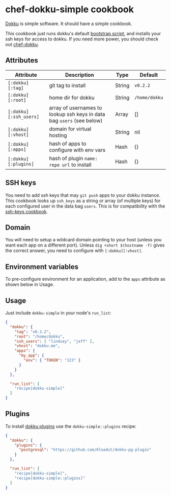 # chef-dokku-simple cookbook

[Dokku](https://github.com/progrium/dokku) is simple software. It
should have a simple cookbook.

This cookbook just runs dokku's default
[bootstrap script](https://github.com/progrium/dokku/blob/master/bootstrap.sh),
and installs your ssh keys for access to dokku. If you need more
power, you should check out
[chef-dokku](https://github.com/fgrehm/chef-dokku).

## Attributes

Attribute | Description | Type | Default
----------|-------------|------|--------
`[:dokku][:tag]` | git tag to install | String | `v0.2.2`
`[:dokku][:root]` | home dir for dokku | String | `/home/dokku`
`[:dokku][:ssh_users]` | array of usernames to lookup ssh keys in data bag `users` (see below) | Array | []
`[:dokku][:vhost]` | domain for virtual hosting | String | nil
`[:dokku][:apps]` | hash of apps to configure with env vars | Hash | {}
`[:dokku][:plugins]` | hash of plugin `name: repo url` to install | Hash | {}

## SSH keys

You need to add ssh keys that may `git push` apps to your dokku
instance. This cookbook looks up `ssh_keys` as a string or array (of
multiple keys) for each configured user in the data bag `users`. This
is for compatibility with the
[ssh-keys cookbook](https://github.com/nickola/chef-ssh-keys).

## Domain

You will need to setup a wildcard domain pointing to your host (unless
you want each app on a different port). Unless `dig +short $(hostname -f)`
gives the correct answer, you need to configure with `[:dokku][:vhost]`.

## Environment variables

To pre-configure environment for an application, add to the `apps`
attribute as shown below in Usage.

## Usage

Just include `dokku-simple` in your node's `run_list`:

```json
{
  "dokku": {
    "tag": "v0.2.2",
    "root": "/home/dokku",
    "ssh_users": [ "lindsey", "jeff" ],
    "vhost": "dokku.me",
    "apps": {
      "my_app": {
        "env": { "TOKEN": "123" }
      }
    }
  },

  "run_list": [
    "recipe[dokku-simple]"
  ]
}
```

## Plugins

To install [dokku plugins](https://github.com/progrium/dokku/wiki/Plugins) use
the `dokku-simple::plugins` recipe:

```json
{
  "dokku": {
    "plugins": {
      "postgresql": "https://github.com/Kloadut/dokku-pg-plugin"
    }
  },

  "run_list": [
    "recipe[dokku-simple]",
    "recipe[dokku-simple::plugins]"
  ]
}
```

